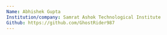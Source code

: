 ```yaml
---
Name: Abhishek Gupta
Institution/company: Samrat Ashok Technological Institute
Github: https://github.com/GhostRider987
---
```

